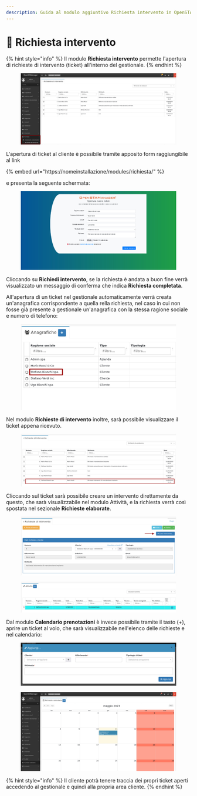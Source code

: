 ```yaml
---
description: Guida al modulo aggiuntivo Richiesta intervento in OpenSTAManager
---
```


# 📗 Richiesta intervento

{% hint style="info" %}
Il modulo **Richiesta intervento** permette l'apertura di richieste di intervento (ticket) all'interno del gestionale.
{% endhint %}

<figure><img src="../.gitbook/assets/immagine (556).png" alt=""><figcaption></figcaption></figure>

L'apertura di ticket al cliente è possibile tramite apposito form raggiungibile al link

{% embed url="https://nomeinstallazione/modules/richiesta/" %}

e presenta la seguente schermata:

<figure><img src="../.gitbook/assets/immagine (550).png" alt=""><figcaption></figcaption></figure>

Cliccando su **Richiedi intervento**, se la richiesta è andata a buon fine verrà visualizzato un messaggio di conferma che indica **Richiesta completata**.

All'apertura di un ticket nel gestionale automaticamente verrà creata un'anagrafica corrispondente a quella rella richiesta, nel caso in cui non fosse già presente a gestionale un'anagrafica con la stessa ragione sociale e numero di telefono:

<figure><img src="../.gitbook/assets/immagine (207).png" alt=""><figcaption></figcaption></figure>

Nel modulo **Richieste di intervento** inoltre, sarà possibile visualizzare il ticket appena ricevuto.

<figure><img src="../.gitbook/assets/immagine (359).png" alt=""><figcaption></figcaption></figure>

Cliccando sul ticket sarà possibile creare un intervento direttamente da questo, che sarà visualizzabile nel modulo Attività, e la richiesta verrà così spostata nel sezionale **Richieste elaborate**.

<figure><img src="../.gitbook/assets/immagine (552).png" alt=""><figcaption></figcaption></figure>

<figure><img src="../.gitbook/assets/immagine (40).png" alt=""><figcaption></figcaption></figure>

Dal modulo **Calendario prenotazioni** è invece possibile tramite il tasto (+), aprire un ticket al volo, che sarà visualizzabile nell'elenco delle richieste e nel calendario:

<figure><img src="../.gitbook/assets/immagine (362).png" alt=""><figcaption></figcaption></figure>

<figure><img src="../.gitbook/assets/immagine (53).png" alt=""><figcaption></figcaption></figure>

{% hint style="info" %}
Il cliente potrà tenere traccia dei propri ticket aperti accedendo al gestionale e quindi alla propria area cliente.
{% endhint %}
